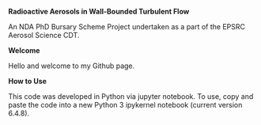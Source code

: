**Radioactive Aerosols in Wall-Bounded Turbulent Flow**

An NDA PhD Bursary Scheme Project undertaken as a part of the EPSRC Aerosol Science CDT.

**Welcome**

Hello and welcome to my Github page. 

**How to Use**

This code was developed in Python via jupyter notebook. To use, copy and paste the code into a new Python 3 ipykernel notebook (current version 6.4.8).
